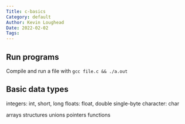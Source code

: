 ```yaml
---
Title: c-basics
Category: default
Author: Kevin Loughead
Date: 2022-02-02
Tags:
---
```


## Run programs
Compile and run a file with `gcc file.c && ./a.out`


## Basic data types

integers: int, short, long
floats: float, double
single-byte character: char

arrays
structures
unions
pointers
functions